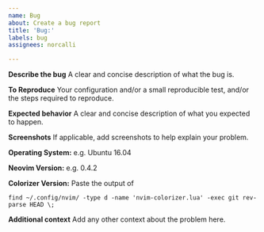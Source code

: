 ```yaml
---
name: Bug
about: Create a bug report
title: 'Bug:'
labels: bug
assignees: norcalli

---
```


**Describe the bug**
A clear and concise description of what the bug is.

**To Reproduce**
Your configuration and/or a small reproducible test, and/or the steps required to reproduce.

**Expected behavior**
A clear and concise description of what you expected to happen.

**Screenshots**
If applicable, add screenshots to help explain your problem.

**Operating System:**
e.g. Ubuntu 16.04

**Neovim Version:**
e.g. 0.4.2

**Colorizer Version:**
Paste the output of 

`find ~/.config/nvim/ -type d -name 'nvim-colorizer.lua' -exec git rev-parse HEAD \;`

**Additional context**
Add any other context about the problem here.
